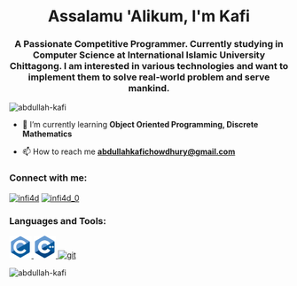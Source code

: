 <h1 align="center">Assalamu 'Alikum, I'm Kafi</h1>
<h3 align="center">A Passionate Competitive Programmer. Currently studying in Computer Science at International Islamic University Chittagong. I am interested in various technologies and want to implement them to solve real-world problem and serve mankind.</h3>

<p align="left"> <img src="https://komarev.com/ghpvc/?username=abdullah-kafi&label=Profile%20views&color=0e75b6&style=flat" alt="abdullah-kafi" /> </p>

- 🌱 I’m currently learning **Object Oriented Programming, Discrete Mathematics**

- 📫 How to reach me **abdullahkafichowdhury@gmail.com**

<h3 align="left">Connect with me:</h3>
<p align="left">
<a href="https://www.codechef.com/users/infi4d" target="blank"><img align="center" src="https://cdn.jsdelivr.net/npm/simple-icons@3.1.0/icons/codechef.svg" alt="infi4d" height="30" width="40" /></a>
<a href="https://codeforces.com/profile/infi4d_0" target="blank"><img align="center" src="https://raw.githubusercontent.com/rahuldkjain/github-profile-readme-generator/master/src/images/icons/Social/codeforces.svg" alt="infi4d_0" height="30" width="40" /></a>
</p>

<h3 align="left">Languages and Tools:</h3>
<p align="left"> <a href="https://www.cprogramming.com/" target="_blank" rel="noreferrer"> <img src="https://raw.githubusercontent.com/devicons/devicon/master/icons/c/c-original.svg" alt="c" width="40" height="40"/> </a> <a href="https://www.w3schools.com/cpp/" target="_blank" rel="noreferrer"> <img src="https://raw.githubusercontent.com/devicons/devicon/master/icons/cplusplus/cplusplus-original.svg" alt="cplusplus" width="40" height="40"/> </a> <a href="https://git-scm.com/" target="_blank" rel="noreferrer"> <img src="https://www.vectorlogo.zone/logos/git-scm/git-scm-icon.svg" alt="git" width="40" height="40"/> </a> </p>

<p><img align="center" src="https://github-readme-stats.vercel.app/api/top-langs?username=abdullah-kafi&show_icons=true&locale=en&layout=compact" alt="abdullah-kafi" /></p>
